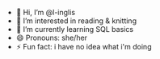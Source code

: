 - 👋 Hi, I’m @l-inglis
- 👀 I’m interested in reading & knitting
- 🌱 I’m currently learning SQL basics
- 😄 Pronouns: she/her
- ⚡ Fun fact: i have no idea what i'm doing
